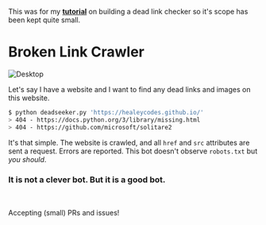 This was for my **[tutorial](https://healeycodes.github.io/python/beginners/tutorial/webdev/2019/04/02/dead-link-bot.html)** on building a dead link checker so it's scope has been kept quite small.

# Broken Link Crawler

![Desktop](https://github.com/healeycodes/Broken-Link-Crawler/blob/master/bot-in-action.gif)

Let's say I have a website and I want to find any dead links and images on this website.

```bash
$ python deadseeker.py 'https://healeycodes.github.io/'
> 404 - https://docs.python.org/3/library/missing.html
> 404 - https://github.com/microsoft/solitare2
```

It's that simple. The website is crawled, and all `href` and `src` attributes are sent a request. Errors are reported. This bot doesn't observe `robots.txt` but _you should_.



### It is not a clever bot. But it is a good bot.

<br>

Accepting (small) PRs and issues!
